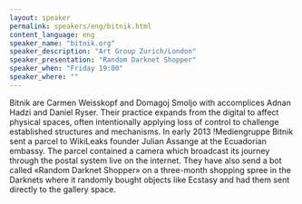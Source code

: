 ```yaml
---
layout: speaker
permalink: speakers/eng/bitnik.html
content_language: eng
speaker_name: "bitnik.org"
speaker_description: "Art Group Zurich/London"
speaker_presentation: "Random Darknet Shopper"
speaker_when: "Friday 19:00"
speaker_where: ""
---
```


Bitnik are Carmen Weisskopf and Domagoj Smoljo with accomplices Adnan Hadzi and Daniel Ryser. Their practice expands from the digital to affect physical spaces, often intentionally applying loss of control to challenge established structures and mechanisms. In early 2013 !Mediengruppe Bitnik sent a parcel to WikiLeaks founder Julian Assange at the Ecuadorian embassy. The parcel contained a camera which broadcast its journey through the postal system live on the internet. They have also send a bot called «Random Darknet Shopper» on a three-month shopping spree in the Darknets where it randomly bought objects like Ecstasy and had them sent directly to the gallery space. 